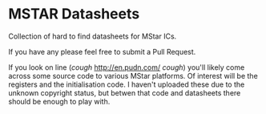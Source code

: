# MSTAR Datasheets
Collection of hard to find datasheets for MStar ICs.

If you have any please feel free to submit a Pull Request. 

If you look on line (*cough* http://en.pudn.com/ *cough*) you'll likely come across some source code to various
MStar platforms. Of interest will be the registers and the initialisation code. I haven't uploaded these due
to the unknown copyright status, but betwen that code and datasheets there should be enough to play with. 

